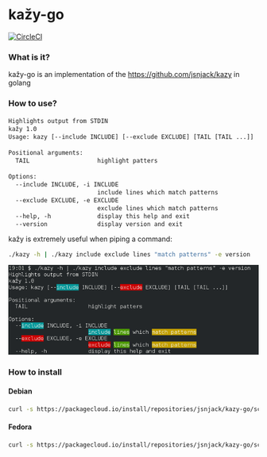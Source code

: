 kažy-go
====

[![CircleCI](https://circleci.com/gh/jsnjack/kazy-go.svg?style=svg)](https://circleci.com/gh/jsnjack/kazy-go)

### What is it?
kažy-go is an implementation of the https://github.com/jsnjack/kazy in golang

### How to use?
```
Highlights output from STDIN
kažy 1.0
Usage: kazy [--include INCLUDE] [--exclude EXCLUDE] [TAIL [TAIL ...]]

Positional arguments:
  TAIL                   highlight patters

Options:
  --include INCLUDE, -i INCLUDE
                         include lines which match patterns
  --exclude EXCLUDE, -e EXCLUDE
                         exclude lines which match patterns
  --help, -h             display this help and exit
  --version              display version and exit

```
kažy is extremely useful when piping a command:
```bash
./kazy -h | ./kazy include exclude lines "match patterns" -e version
```
![ScreenShot](https://raw.githubusercontent.com/jsnjack/kazy-go/master/screenshot.png)

### How to install

#### Debian
```bash
curl -s https://packagecloud.io/install/repositories/jsnjack/kazy-go/script.deb.sh | sudo bash
```

#### Fedora
```bash
curl -s https://packagecloud.io/install/repositories/jsnjack/kazy-go/script.rpm.sh | sudo bash
```
